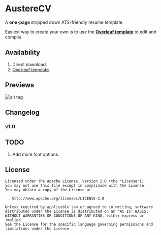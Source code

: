# AustereCV

A **one-page** stripped down ATS-friendly resume template.

Easiest way to create your own is to use the [**Overleaf template**](https://www.overleaf.com/latex/templates/austerecv/kjcpjsmjbzmy) to edit and compile. 

## Availability

1. Direct download.
2. [Overleaf template](https://www.overleaf.com/latex/templates/austerecv/kjcpjsmjbzmy).

## Previews

![alt tag](https://github.com/sansquoi/AustereCV/blob/main/AustereCV.png)

## Changelog
### v1.0


## TODO
1. Add more font options.

## License

    Licensed under the Apache License, Version 2.0 (the "License");
    you may not use this file except in compliance with the License.
    You may obtain a copy of the License at
    
       http://www.apache.org/licenses/LICENSE-2.0
    
    Unless required by applicable law or agreed to in writing, software
    distributed under the License is distributed on an "AS IS" BASIS,
    WITHOUT WARRANTIES OR CONDITIONS OF ANY KIND, either express or implied.
    See the License for the specific language governing permissions and
    limitations under the License.
